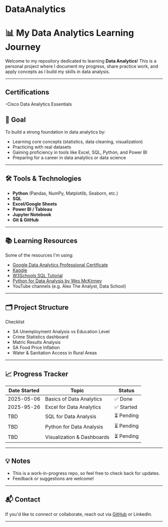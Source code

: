 # DataAnalytics
# 📊 My Data Analytics Learning Journey

Welcome to my repository dedicated to learning **Data Analytics**! This is a personal project where I document my progress, share practice work, and apply concepts as I build my skills in data analysis.

---

## Certifications
 -Cisco Data Analytics Essentials

## 🎯 Goal

To build a strong foundation in data analytics by:
- Learning core concepts (statistics, data cleaning, visualization)
- Practicing with real datasets
- Gaining proficiency in tools like Excel, SQL, Python, and Power BI
- Preparing for a career in data analytics or data science

---

## 🛠️ Tools & Technologies

- **Python** (Pandas, NumPy, Matplotlib, Seaborn, etc.)
- **SQL**
- **Excel/Google Sheets**
- **Power BI / Tableau**
- **Jupyter Notebook**
- **Git & GitHub**

---

## 📚 Learning Resources

Some of the resources I'm using:
- [Google Data Analytics Professional Certificate](https://www.coursera.org/professional-certificates/google-data-analytics)
- [Kaggle](https://www.kaggle.com/)
- [W3Schools SQL Tutorial](https://www.w3schools.com/sql/)
- [Python for Data Analysis by Wes McKinney](https://wesmckinney.com/book/)
- YouTube channels (e.g. Alex The Analyst, Data School)

---

## 🗂️ Project Structure
Checklist 
- SA Unemployment Analysis vs Education Level
- Crime Statistics dashboard
- Matric Results Analysis
- SA Food Price Inflation
- Water & Sanitation Access in Rural Areas

---

## 📈 Progress Tracker

| Date Started | Topic                            | Status     |
|--------------|----------------------------------|------------|
| 2025-05-06   | Basics of Data Analytics         | ✅ Done   |
| 2025-95-26   | Excel for Data Analytics         | ✅ Started |
| TBD          | SQL for Data Analysis            | ⏳ Pending |
| TBD          | Python for Data Analysis         | ⏳ Pending |
| TBD          | Visualization & Dashboards       | ⏳ Pending |

---

## 💡 Notes

- This is a work-in-progress repo, so feel free to check back for updates.
- Feedback or suggestions are welcome!

---

## 📬 Contact

If you'd like to connect or collaborate, reach out via [GitHub](https://github.com/your-username) or LinkedIn.

---


